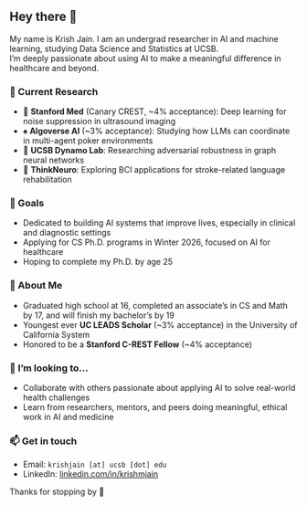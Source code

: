 ## Hey there 👋

My name is Krish Jain. I am an undergrad researcher in AI and machine learning, studying Data Science and Statistics at UCSB.  
I’m deeply passionate about using AI to make a meaningful difference in healthcare and beyond.

### 🔬 Current Research
- 🧠 **Stanford Med** (Canary CREST, ~4% acceptance): Deep learning for noise suppression in ultrasound imaging  
- ♠️ **Algoverse AI** (~3% acceptance): Studying how LLMs can coordinate in multi-agent poker environments  
- 🧠 **UCSB Dynamo Lab**: Researching adversarial robustness in graph neural networks  
- 🧠 **ThinkNeuro**: Exploring BCI applications for stroke-related language rehabilitation

### 🎯 Goals
- Dedicated to building AI systems that improve lives, especially in clinical and diagnostic settings  
- Applying for CS Ph.D. programs in Winter 2026, focused on AI for healthcare  
- Hoping to complete my Ph.D. by age 25

### 🌱 About Me
- Graduated high school at 16, completed an associate’s in CS and Math by 17, and will finish my bachelor’s by 19  
- Youngest ever **UC LEADS Scholar** (~3% acceptance) in the University of California System 
- Honored to be a **Stanford C-REST Fellow** (~4% acceptance)

### 🤝 I’m looking to...
- Collaborate with others passionate about applying AI to solve real-world health challenges  
- Learn from researchers, mentors, and peers doing meaningful, ethical work in AI and medicine

### 📫 Get in touch
- Email: `krishjain [at] ucsb [dot] edu`  
- LinkedIn: [linkedin.com/in/krishmjain](https://www.linkedin.com/in/krishmjain)

Thanks for stopping by 🙏
